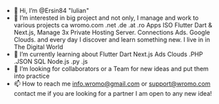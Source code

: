 - 👋 Hi, I’m @Ersin84 "Iulian"
- 👀 I’m interested in big project and not only, I manage and work to various projects ca wromo.com .net .de .at .ro Apps ISO Flutter Dart & Next.js, Manage 3x Private Hosting Server. Connections Ads. Google Clouds. and every day I discover and learn something new. I live in in The Digital World
- 🌱 I’m currently learning about Flutter Dart Next.js Ads Clouds .PHP .JSON SQL Node.js .py .js 
- 💞️ I’m looking for collaborators or a Team for new ideas and put them into practice
- 📫 How to reach me info.wromo@gmail.com or support@wromo.com contact me if you are looking for a partner I am open to any new idea!

<!---
Ersin84/Ersin84 is a ✨ special ✨ repository because its `README.md` (this file) appears on your GitHub profile.
You can click the Preview link to take a look at your changes.
--->
